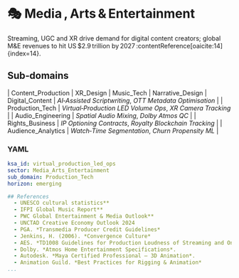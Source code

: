# 🎭 Media , Arts & Entertainment

Streaming, UGC and XR drive demand for digital content creators; global M&E revenues to hit US $2.9 trillion by 2027 :contentReference[oaicite:14]{index=14}.

## Sub‑domains
| Content_Production 
| XR_Design 
| Music_Tech 
| Narrative_Design 
| Digital_Content | *AI‑Assisted Scriptwriting*, *OTT Metadata Optimisation* |
| Production_Tech | *Virtual‑Production LED Volume Ops*, *XR Camera Tracking* |
| Audio_Engineering | *Spatial Audio Mixing*, *Dolby Atmos QC* |
| Rights_Business | *IP Optioning Contracts*, *Royalty Blockchain Tracking* |
| Audience_Analytics | *Watch‑Time Segmentation*, *Churn Propensity ML* |

### YAML
```yaml
ksa_id: virtual_production_led_ops
sector: Media_Arts_Entertainment
sub_domain: Production_Tech
horizon: emerging

## References
  - UNESCO cultural statistics**  
  - IFPI Global Music Report**  
  - PWC Global Entertainment & Media Outlook**
  - UNCTAD Creative Economy Outlook 2024
  - PGA. *Transmedia Producer Credit Guidelines*
  - Jenkins, H. (2006). *Convergence Culture*
  - AES. *TD1008 Guidelines for Production Loudness of Streaming and On‑Demand Video Content*
  - Dolby. *Atmos Home Entertainment Specifications*.
  - Autodesk. *Maya Certified Professional – 3D Animation*.
  - Animation Guild. *Best Practices for Rigging & Animation*
...

